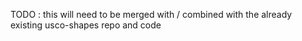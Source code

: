 TODO : this will need to be merged with / combined with
the already existing usco-shapes repo and code
